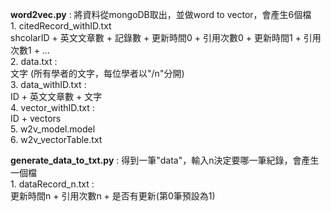 **word2vec.py** : 將資料從mongoDB取出，並做word to vector，會產生6個檔<br>
    1. citedRecord_withID.txt<br>
        shcolarID + 英文文章數 + 記錄數 + 更新時間0 + 引用次數0 + 更新時間1 + 引用次數1 + ...<br>
    2.  data.txt :<br>
        文字 (所有學者的文字，每位學者以"/n"分開)<br>
    3. data_withID.txt :<br>
        ID + 英文文章數 + 文字<br>
    4. vector_withID.txt :<br>
        ID + vectors<br>
    5. w2v_model.model<br>
    6. w2v_vectorTable.txt<br>

**generate_data_to_txt.py** : 得到一筆"data"，輸入n決定要哪一筆紀錄，會產生一個檔<br>
    1. dataRecord_n.txt :<br>
        更新時間n + 引用次數n + 是否有更新(第0筆預設為1)<br>